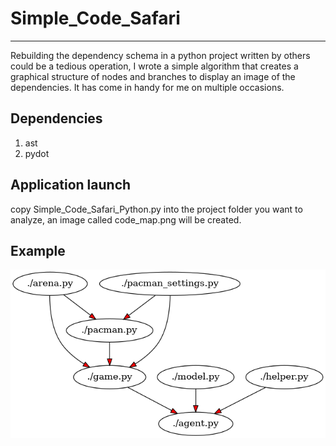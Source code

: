 # Simple_Code_Safari
***
Rebuilding the dependency schema in a python project written by others could be a tedious operation, I wrote a simple algorithm that creates a graphical structure of nodes and branches to display an image of the dependencies. It has come in handy for me on multiple occasions.

## Dependencies
1. ast
2. pydot

## Application launch
copy Simple_Code_Safari_Python.py into the project folder you want to analyze, an image called code_map.png will be created.

## Example

![](code_map_example.png)


